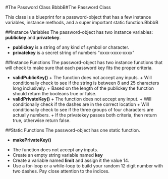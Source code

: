 #The Password Class
BbbbB#The Password Class

This class is a blueprint for a password-object that has a few instance variables, instance methods, and a super important static function.BbbbB

##Instance Variables
The password-object has two instance variables: **publickey** and **privatekey**.
  -  **publickey** is a string of any kind of symbol or character.
  -  **privatekey** is a secret string of numbers "xxxx-xxxx-xxxx"

##Instance Functions
The password-object has two instance functions that will check to make sure that each password key fits the proper criteria.
  -  **validPublicKey()**
    +  The function does not accept any inputs.
    +  Will conditionally check to see if the string is between 8 and 25 characters long inclusively.
    +  Based on the length of the publickey the function should return the booleans true or false.
  -  **validPrivateKey()**
    +  The function does not accept any input.
    +  Will conditionally check if the dashes are in the correct location
    +  Will conditionally check to see if the three groups of four characters are actually numbers.
    +  If the privatekey passes both criteria, then return true, otherwise return false.

##Static Functions
The password-object has one static function.

-  **makePrivateKey()**
  +  The function does not accept any inputs.
  +  Create an empty string variable named **key**
  +  Create a variable named **limit** and assign it the value 14.
  +  Use a for-loop or a while-loop to build your random 12 digit number with two dashes. Pay close attention to the indices.
